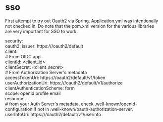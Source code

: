 # sso

First attempt to try out Oauth2 via Spring. Application.yml was intentionally not checked in. Do note that the pom.xml version for the various libraries
are very important for SSO to work.


security:  
  oauth2: 
    issuer: https://<okta-developer>/oauth2/default  
    client:  
      # From OIDC app  
      clientId: <client_id>  
      clientSecret: <client_secret>   
      # From Authorization Server's metadata  
      accessTokenUri: https://<okta-developer>/oauth2/default/v1/token   
      userAuthorizationUri: https://<okta-developer>/oauth2/default/v1/authorize   
      clientAuthenticationScheme: form   
      scope: openid profile email  
    resource:    
      # from your Auth Server's metadata, check .well-known/openid-configuration if not in .well-known/oauth-authorization-server.   
      userInfoUri: https://<okta-developer>/oauth2/default/v1/userinfo
  
